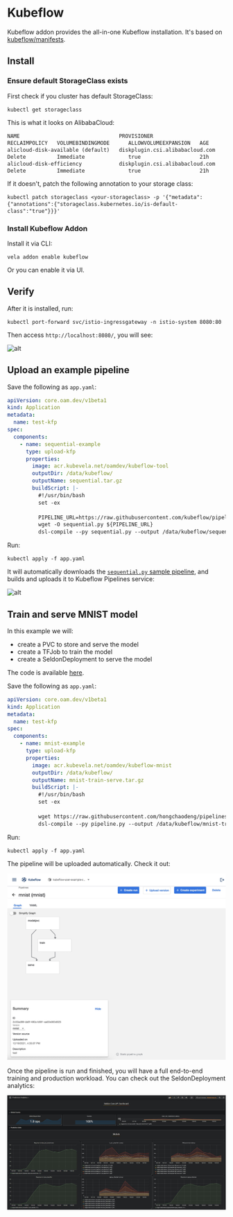 # Kubeflow

Kubeflow addon provides the all-in-one Kubeflow installation. It's based on [kubeflow/manifests](https://github.com/kubeflow/manifests).

## Install

### Ensure default StorageClass exists

First check if you cluster has default StorageClass:

```
kubectl get storageclass
```

This is what it looks on AlibabaCloud:

```
NAME                                PROVISIONER                       RECLAIMPOLICY   VOLUMEBINDINGMODE      ALLOWVOLUMEEXPANSION   AGE
alicloud-disk-available (default)   diskplugin.csi.alibabacloud.com   Delete          Immediate              true                   21h
alicloud-disk-efficiency            diskplugin.csi.alibabacloud.com   Delete          Immediate              true                   21h
```

If it doesn't, patch the following annotation to your storage class:

```
kubectl patch storageclass <your-storageclass> -p '{"metadata": {"annotations":{"storageclass.kubernetes.io/is-default-class":"true"}}}'
```

### Install Kubeflow Addon

Install it via CLI:

```
vela addon enable kubeflow
```

Or you can enable it via UI.


## Verify

After it is installed, run:

```
kubectl port-forward svc/istio-ingressgateway -n istio-system 8080:80
```

Then access `http://localhost:8080/`, you will see:

![alt](./kubeflow-home.jpg)


## Upload an example pipeline

Save the following as `app.yaml`:

```yaml
apiVersion: core.oam.dev/v1beta1
kind: Application
metadata:
  name: test-kfp
spec:
  components:
    - name: sequential-example
      type: upload-kfp
      properties:
        image: acr.kubevela.net/oamdev/kubeflow-tool
        outputDir: /data/kubeflow/
        outputName: sequential.tar.gz
        buildScript: |-
          #!/usr/bin/bash
          set -ex

          PIPELINE_URL=https://raw.githubusercontent.com/kubeflow/pipelines/master/samples/core/sequential/sequential.py
          wget -O sequential.py ${PIPELINE_URL}
          dsl-compile --py sequential.py --output /data/kubeflow/sequential.tar.gz
```

Run:

```
kubectl apply -f app.yaml
```

It will automatically downloads the [`sequential.py` sample pipeline](https://github.com/kubeflow/pipelines/blob/master/samples/core/sequential/sequential.py),
and builds and uploads it to Kubeflow Pipelines service:

![alt](upload-pipeline.jpg)


## Train and serve MNIST model

In this example we will:

- create a PVC to store and serve the model
- create a TFJob to train the model
- create a SeldonDeployment to serve the model

The code is available [here](https://github.com/hongchaodeng/pipelines/blob/master/samples/contrib/seldon/mnist_tf_volume.py).

Save the following as `app.yaml`:

```yaml
apiVersion: core.oam.dev/v1beta1
kind: Application
metadata:
  name: test-kfp
spec:
  components:
    - name: mnist-example
      type: upload-kfp
      properties:
        image: acr.kubevela.net/oamdev/kubeflow-mnist
        outputDir: /data/kubeflow/
        outputName: mnist-train-serve.tar.gz
        buildScript: |-
          #!/usr/bin/bash
          set -ex

          wget https://raw.githubusercontent.com/hongchaodeng/pipelines/master/samples/contrib/seldon/mnist_tf_volume.py
          dsl-compile --py pipeline.py --output /data/kubeflow/mnist-train-serve.tar.gz
```

Run:

```
kubectl apply -f app.yaml
```

The pipeline will be uploaded automatically. Check it out:

![alt](mnist-train-serve.jpg)

Once the pipeline is run and finished, you will have a full end-to-end training and production workload.
You can check out the SeldonDeployment analytics:


![alt](seldon-analytics.jpeg)
